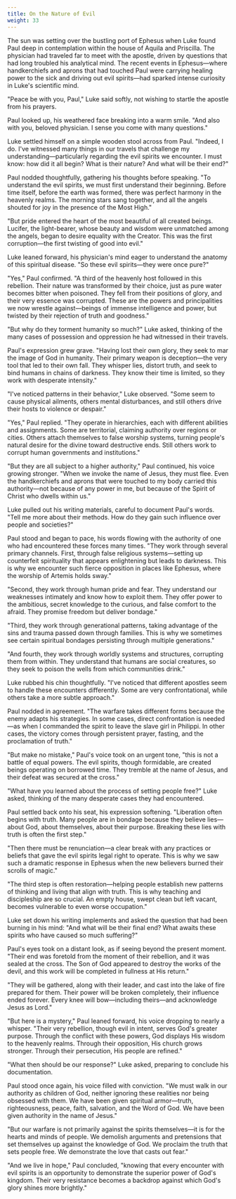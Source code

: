 ```yaml
---
title: On the Nature of Evil
weight: 33
---
```


The sun was setting over the bustling port of Ephesus when Luke found Paul deep in contemplation within the house of Aquila and Priscilla. The physician had traveled far to meet with the apostle, driven by questions that had long troubled his analytical mind. The recent events in Ephesus—where handkerchiefs and aprons that had touched Paul were carrying healing power to the sick and driving out evil spirits—had sparked intense curiosity in Luke's scientific mind.

"Peace be with you, Paul," Luke said softly, not wishing to startle the apostle from his prayers.

Paul looked up, his weathered face breaking into a warm smile. "And also with you, beloved physician. I sense you come with many questions."

Luke settled himself on a simple wooden stool across from Paul. "Indeed, I do. I've witnessed many things in our travels that challenge my understanding—particularly regarding the evil spirits we encounter. I must know: how did it all begin? What is their nature? And what will be their end?"

Paul nodded thoughtfully, gathering his thoughts before speaking. "To understand the evil spirits, we must first understand their beginning. Before time itself, before the earth was formed, there was perfect harmony in the heavenly realms. The morning stars sang together, and all the angels shouted for joy in the presence of the Most High."

"But pride entered the heart of the most beautiful of all created beings. Lucifer, the light-bearer, whose beauty and wisdom were unmatched among the angels, began to desire equality with the Creator. This was the first corruption—the first twisting of good into evil."

Luke leaned forward, his physician's mind eager to understand the anatomy of this spiritual disease. "So these evil spirits—they were once pure?"

"Yes," Paul confirmed. "A third of the heavenly host followed in this rebellion. Their nature was transformed by their choice, just as pure water becomes bitter when poisoned. They fell from their positions of glory, and their very essence was corrupted. These are the powers and principalities we now wrestle against—beings of immense intelligence and power, but twisted by their rejection of truth and goodness."

"But why do they torment humanity so much?" Luke asked, thinking of the many cases of possession and oppression he had witnessed in their travels.

Paul's expression grew grave. "Having lost their own glory, they seek to mar the image of God in humanity. Their primary weapon is deception—the very tool that led to their own fall. They whisper lies, distort truth, and seek to bind humans in chains of darkness. They know their time is limited, so they work with desperate intensity."

"I've noticed patterns in their behavior," Luke observed. "Some seem to cause physical ailments, others mental disturbances, and still others drive their hosts to violence or despair."

"Yes," Paul replied. "They operate in hierarchies, each with different abilities and assignments. Some are territorial, claiming authority over regions or cities. Others attach themselves to false worship systems, turning people's natural desire for the divine toward destructive ends. Still others work to corrupt human governments and institutions."

"But they are all subject to a higher authority," Paul continued, his voice growing stronger. "When we invoke the name of Jesus, they must flee. Even the handkerchiefs and aprons that were touched to my body carried this authority—not because of any power in me, but because of the Spirit of Christ who dwells within us."

Luke pulled out his writing materials, careful to document Paul's words. "Tell me more about their methods. How do they gain such influence over people and societies?"

Paul stood and began to pace, his words flowing with the authority of one who had encountered these forces many times. "They work through several primary channels. First, through false religious systems—setting up counterfeit spirituality that appears enlightening but leads to darkness. This is why we encounter such fierce opposition in places like Ephesus, where the worship of Artemis holds sway."

"Second, they work through human pride and fear. They understand our weaknesses intimately and know how to exploit them. They offer power to the ambitious, secret knowledge to the curious, and false comfort to the afraid. They promise freedom but deliver bondage."

"Third, they work through generational patterns, taking advantage of the sins and trauma passed down through families. This is why we sometimes see certain spiritual bondages persisting through multiple generations."

"And fourth, they work through worldly systems and structures, corrupting them from within. They understand that humans are social creatures, so they seek to poison the wells from which communities drink."

Luke rubbed his chin thoughtfully. "I've noticed that different apostles seem to handle these encounters differently. Some are very confrontational, while others take a more subtle approach."

Paul nodded in agreement. "The warfare takes different forms because the enemy adapts his strategies. In some cases, direct confrontation is needed—as when I commanded the spirit to leave the slave girl in Philippi. In other cases, the victory comes through persistent prayer, fasting, and the proclamation of truth."

"But make no mistake," Paul's voice took on an urgent tone, "this is not a battle of equal powers. The evil spirits, though formidable, are created beings operating on borrowed time. They tremble at the name of Jesus, and their defeat was secured at the cross."

"What have you learned about the process of setting people free?" Luke asked, thinking of the many desperate cases they had encountered.

Paul settled back onto his seat, his expression softening. "Liberation often begins with truth. Many people are in bondage because they believe lies—about God, about themselves, about their purpose. Breaking these lies with truth is often the first step."

"Then there must be renunciation—a clear break with any practices or beliefs that gave the evil spirits legal right to operate. This is why we saw such a dramatic response in Ephesus when the new believers burned their scrolls of magic."

"The third step is often restoration—helping people establish new patterns of thinking and living that align with truth. This is why teaching and discipleship are so crucial. An empty house, swept clean but left vacant, becomes vulnerable to even worse occupation."

Luke set down his writing implements and asked the question that had been burning in his mind: "And what will be their final end? What awaits these spirits who have caused so much suffering?"

Paul's eyes took on a distant look, as if seeing beyond the present moment. "Their end was foretold from the moment of their rebellion, and it was sealed at the cross. The Son of God appeared to destroy the works of the devil, and this work will be completed in fullness at His return."

"They will be gathered, along with their leader, and cast into the lake of fire prepared for them. Their power will be broken completely, their influence ended forever. Every knee will bow—including theirs—and acknowledge Jesus as Lord."

"But here is a mystery," Paul leaned forward, his voice dropping to nearly a whisper. "Their very rebellion, though evil in intent, serves God's greater purpose. Through the conflict with these powers, God displays His wisdom to the heavenly realms. Through their opposition, His church grows stronger. Through their persecution, His people are refined."

"What then should be our response?" Luke asked, preparing to conclude his documentation.

Paul stood once again, his voice filled with conviction. "We must walk in our authority as children of God, neither ignoring these realities nor being obsessed with them. We have been given spiritual armor—truth, righteousness, peace, faith, salvation, and the Word of God. We have been given authority in the name of Jesus."

"But our warfare is not primarily against the spirits themselves—it is for the hearts and minds of people. We demolish arguments and pretensions that set themselves up against the knowledge of God. We proclaim the truth that sets people free. We demonstrate the love that casts out fear."

"And we live in hope," Paul concluded, "knowing that every encounter with evil spirits is an opportunity to demonstrate the superior power of God's kingdom. Their very resistance becomes a backdrop against which God's glory shines more brightly."
